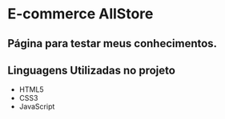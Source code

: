 # E-commerce AllStore

## Página para testar meus conhecimentos.

## Linguagens Utilizadas no projeto

- HTML5
- CSS3
- JavaScript
